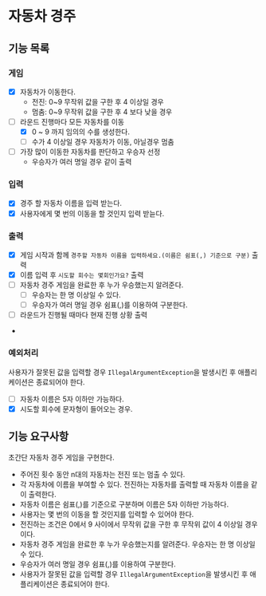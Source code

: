 # 자동차 경주

## 기능 목록
### 게임
- [x] 자동차가 이동한다.
  - 전진: 0~9 무작위 값을 구한 후 4 이상일 경우
  - 멈춤: 0~9 무작위 값을 구한 후 4 보다 낮을 경우
- [ ] 라운드 진행마다 모든 자동차를 이동
  - [x] 0 ~ 9 까지 임의의 수를 생성한다.
  - [ ] 수가 4 이상일 경우 자동차가 이동, 아닐경우 멈춤
- [ ] 가장 많이 이동한 자동차를 판단하고 우승자 선정
  - 우승자가 여러 명일 경우 같이 출력

### 입력
- [x] 경주 할 자동차 이름을 입력 받는다.
- [x] 사용자에게 몇 번의 이동을 할 것인지 입력 받늗다.
### 출력
- [x] 게임 시작과 함께 `경주할 자동차 이름을 입력하세요.(이름은 쉼표(,) 기준으로 구분)` 출력
- [x] 이름 입력 후 `시도할 회수는 몇회인가요?` 출력 
- [ ] 자동차 경주 게임을 완료한 후 누가 우승했는지 알려준다.
  - [ ] 우승자는 한 명 이상일 수 있다.
  - [ ] 우승자가 여러 명일 경우 쉼표(,)를 이용하여 구분한다.
- [ ] 라운드가 진행될 때마다 현재 진행 상황 출력
- 
### 예외처리 
사용자가 잘못된 값을 입력할 경우 `IllegalArgumentException`을 발생시킨 후 애플리케이션은 종료되어야 한다.
- [ ] 자동차 이름은 5자 이하만 가능하다.
- [x] 시도할 회수에 문자형이 들어오는 경우.

## 기능 요구사항
초간단 자동차 경주 게임을 구현한다.

- 주어진 횟수 동안 n대의 자동차는 전진 또는 멈출 수 있다.
- 각 자동차에 이름을 부여할 수 있다. 전진하는 자동차를 출력할 때 자동차 이름을 같이 출력한다.
- 자동차 이름은 쉼표(,)를 기준으로 구분하며 이름은 5자 이하만 가능하다.
- 사용자는 몇 번의 이동을 할 것인지를 입력할 수 있어야 한다.
- 전진하는 조건은 0에서 9 사이에서 무작위 값을 구한 후 무작위 값이 4 이상일 경우이다.
- 자동차 경주 게임을 완료한 후 누가 우승했는지를 알려준다. 우승자는 한 명 이상일 수 있다.
- 우승자가 여러 명일 경우 쉼표(,)를 이용하여 구분한다.
- 사용자가 잘못된 값을 입력할 경우 `IllegalArgumentException`을 발생시킨 후 애플리케이션은 종료되어야 한다.
